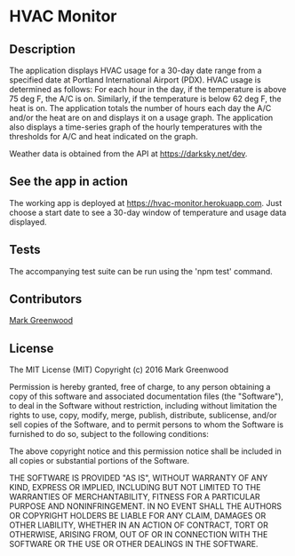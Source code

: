 # HVAC Monitor

## Description

The application displays HVAC usage for a 30-day date range from a specified date at Portland International Airport (PDX).
HVAC usage is determined as follows: For each hour in the day, if the temperature is above 75 deg F, the A/C is on. Similarly,
if the temperature is below 62 deg F, the heat is on. The application totals the number of hours each day the A/C and/or the 
heat are on and displays it on a usage graph. The application also displays a time-series graph of the hourly temperatures
with the thresholds for A/C and heat indicated on the graph.

Weather data is obtained from the API at https://darksky.net/dev.

## See the app in action

The working app is deployed at https://hvac-monitor.herokuapp.com. Just choose a start date to see a 30-day window of
temperature and usage data displayed.

## Tests

The accompanying test suite can be run using the 'npm test' command.

## Contributors

[Mark Greenwood](https://github.com/markgreenwood)

## License

The MIT License (MIT)
Copyright (c) 2016 Mark Greenwood

Permission is hereby granted, free of charge, to any person obtaining a copy of this software and associated documentation files (the "Software"), to deal in the Software without restriction, including without limitation the rights to use, copy, modify, merge, publish, distribute, sublicense, and/or sell copies of the Software, and to permit persons to whom the Software is furnished to do so, subject to the following conditions:

The above copyright notice and this permission notice shall be included in all copies or substantial portions of the Software.

THE SOFTWARE IS PROVIDED "AS IS", WITHOUT WARRANTY OF ANY KIND, EXPRESS OR IMPLIED, INCLUDING BUT NOT LIMITED TO THE WARRANTIES OF MERCHANTABILITY, FITNESS FOR A PARTICULAR PURPOSE AND NONINFRINGEMENT. IN NO EVENT SHALL THE AUTHORS OR COPYRIGHT HOLDERS BE LIABLE FOR ANY CLAIM, DAMAGES OR OTHER LIABILITY, WHETHER IN AN ACTION OF CONTRACT, TORT OR OTHERWISE, ARISING FROM, OUT OF OR IN CONNECTION WITH THE SOFTWARE OR THE USE OR OTHER DEALINGS IN THE SOFTWARE.
